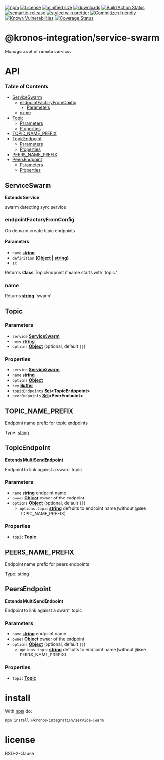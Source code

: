 [![npm](https://img.shields.io/npm/v/@kronos-integration/service-swarm.svg)](https://www.npmjs.com/package/@kronos-integration/service-swarm)
[![License](https://img.shields.io/badge/License-BSD%203--Clause-blue.svg)](https://opensource.org/licenses/BSD-3-Clause)
[![minified size](https://badgen.net/bundlephobia/min/@kronos-integration/service-swarm)](https://bundlephobia.com/result?p=@kronos-integration/service-swarm)
[![downloads](http://img.shields.io/npm/dm/@kronos-integration/service-swarm.svg?style=flat-square)](https://npmjs.org/package/@kronos-integration/service-swarm)
[![Build Action Status](https://img.shields.io/endpoint.svg?url=https%3A%2F%2Factions-badge.atrox.dev%2FKronos-Integration%2Fservice-swarm%2Fbadge&style=flat)](https://actions-badge.atrox.dev/Kronos-Integration/service-swarm/goto)
[![semantic-release](https://img.shields.io/badge/%20%20%F0%9F%93%A6%F0%9F%9A%80-semantic--release-e10079.svg)](https://github.com/Kronos-Integration/service-swarm.git)
[![styled with prettier](https://img.shields.io/badge/styled_with-prettier-ff69b4.svg)](https://github.com/prettier/prettier)
[![Commitizen friendly](https://img.shields.io/badge/commitizen-friendly-brightgreen.svg)](http://commitizen.github.io/cz-cli/)
[![Known Vulnerabilities](https://snyk.io/test/github/Kronos-Integration/service-swarm/badge.svg)](https://snyk.io/test/github/Kronos-Integration/service-swarm)
[![Coverage Status](https://coveralls.io/repos/Kronos-Integration/service-swarm/badge.svg)](https://coveralls.io/r/Kronos-Integration/service-swarm)

# @kronos-integration/service-swarm

Manage a set of remote services

# API

<!-- Generated by documentation.js. Update this documentation by updating the source code. -->

### Table of Contents

-   [ServiceSwarm](#serviceswarm)
    -   [endpointFactoryFromConfig](#endpointfactoryfromconfig)
        -   [Parameters](#parameters)
    -   [name](#name)
-   [Topic](#topic)
    -   [Parameters](#parameters-1)
    -   [Properties](#properties)
-   [TOPIC_NAME_PREFIX](#topic_name_prefix)
-   [TopicEndpoint](#topicendpoint)
    -   [Parameters](#parameters-2)
    -   [Properties](#properties-1)
-   [PEERS_NAME_PREFIX](#peers_name_prefix)
-   [PeersEndpoint](#peersendpoint)
    -   [Parameters](#parameters-3)
    -   [Properties](#properties-2)

## ServiceSwarm

**Extends Service**

swarm detecting sync service

### endpointFactoryFromConfig

On demand create topic endpoints

#### Parameters

-   `name` **[string](https://developer.mozilla.org/docs/Web/JavaScript/Reference/Global_Objects/String)** 
-   `definition` **([Object](https://developer.mozilla.org/docs/Web/JavaScript/Reference/Global_Objects/Object) \| [string](https://developer.mozilla.org/docs/Web/JavaScript/Reference/Global_Objects/String))** 
-   `ic`  

Returns **Class** TopicEndpoint if name starts with 'topic.'

### name

Returns **[string](https://developer.mozilla.org/docs/Web/JavaScript/Reference/Global_Objects/String)** 'swarm'

## Topic

### Parameters

-   `service` **[ServiceSwarm](#serviceswarm)** 
-   `name` **[string](https://developer.mozilla.org/docs/Web/JavaScript/Reference/Global_Objects/String)** 
-   `options` **[Object](https://developer.mozilla.org/docs/Web/JavaScript/Reference/Global_Objects/Object)**  (optional, default `{}`)

### Properties

-   `service` **[ServiceSwarm](#serviceswarm)** 
-   `name` **[string](https://developer.mozilla.org/docs/Web/JavaScript/Reference/Global_Objects/String)** 
-   `options` **[Object](https://developer.mozilla.org/docs/Web/JavaScript/Reference/Global_Objects/Object)** 
-   `key` **[Buffer](https://nodejs.org/api/buffer.html)** 
-   `topicEndpoints` **[Set](https://developer.mozilla.org/docs/Web/JavaScript/Reference/Global_Objects/Set)&lt;TopicEndppoint>** 
-   `peerEndpoints` **[Set](https://developer.mozilla.org/docs/Web/JavaScript/Reference/Global_Objects/Set)&lt;PeerEndpoint>** 

## TOPIC_NAME_PREFIX

Endpoint name prefix for topic endpoints

Type: [string](https://developer.mozilla.org/docs/Web/JavaScript/Reference/Global_Objects/String)

## TopicEndpoint

**Extends MultiSendEndpoint**

Endpoint to link against a swarm topic

### Parameters

-   `name` **[string](https://developer.mozilla.org/docs/Web/JavaScript/Reference/Global_Objects/String)** endpoint name
-   `owner` **[Object](https://developer.mozilla.org/docs/Web/JavaScript/Reference/Global_Objects/Object)** owner of the endpoint
-   `options` **[Object](https://developer.mozilla.org/docs/Web/JavaScript/Reference/Global_Objects/Object)**  (optional, default `{}`)
    -   `options.topic` **[string](https://developer.mozilla.org/docs/Web/JavaScript/Reference/Global_Objects/String)** defaults to endpoint name (without @see TOPIC_NAME_PREFIX)

### Properties

-   `topic` **[Topic](#topic)** 

## PEERS_NAME_PREFIX

Endpoint name prefix for peers endpoints

Type: [string](https://developer.mozilla.org/docs/Web/JavaScript/Reference/Global_Objects/String)

## PeersEndpoint

**Extends MultiSendEndpoint**

Endpoint to link against a swarm topic

### Parameters

-   `name` **[string](https://developer.mozilla.org/docs/Web/JavaScript/Reference/Global_Objects/String)** endpoint name
-   `owner` **[Object](https://developer.mozilla.org/docs/Web/JavaScript/Reference/Global_Objects/Object)** owner of the endpoint
-   `options` **[Object](https://developer.mozilla.org/docs/Web/JavaScript/Reference/Global_Objects/Object)**  (optional, default `{}`)
    -   `options.topic` **[string](https://developer.mozilla.org/docs/Web/JavaScript/Reference/Global_Objects/String)** defaults to endpoint name (without @see PEERS_NAME_PREFIX)

### Properties

-   `topic` **[Topic](#topic)** 

# install

With [npm](http://npmjs.org) do:

```shell
npm install @kronos-integration/service-swarm
```

# license

BSD-2-Clause
